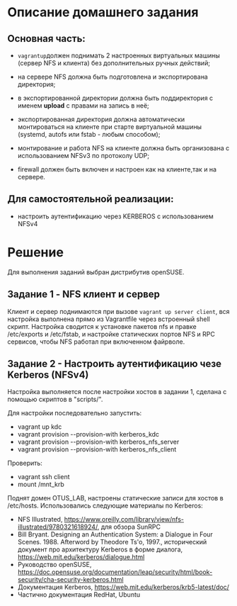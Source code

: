 # Описание домашнего задания
## Основная часть:

- `vagrantup`должен поднимать 2 настроенных виртуальных машины (сервер
NFS и клиента) без дополнительных ручных действий;

- на сервере NFS должна быть подготовлена и экспортирована директория;

- в экспортированной директории должна быть поддиректория с именем
__upload__ с правами на запись в неё;

- экспортированная директория должна автоматически монтироваться на
клиенте при старте виртуальной машины (systemd, autofs или fstab -
любым способом);

- монтирование и работа NFS на клиенте должна быть организована с
 использованием NFSv3 по протоколу UDP;

- firewall должен быть включен и настроен как на клиенте,так и на
сервере.

## Для самостоятельной реализации:

- настроить аутентификацию через KERBEROS с использованием NFSv4


# Решение
Для выполнения заданий выбран дистрибутив openSUSE.

## Задание 1 - NFS клиент и сервер

Клиент и сервер поднимаются при вызове `vagrant up server client`, вся настройка выполнена прямо из Vagrantfile через встроенный shell скрипт.
Настройка сводится к установке пакетов nfs и правке /etc/exports и /etc/fstab,
и настройке статических портов NFS и RPC сервисов, чтобы NFS работал при включенном файрволе.


## Задание 2 - Настроить аутентификацию чезе Kerberos (NFSv4)

Настройка выполняется после настройки хостов в задании 1, сделана с помощью скриптов в "scripts/".

Для настройки последовательно запустить:
- vagrant up kdc
- vagrant provision --provision-with kerberos_kdc
- vagrant provision --provision-with kerberos_nfs_server
- vagrant provision --provision-with kerberos_nfs_client

Проверить:
- vagrant ssh client
- mount /mnt_krb

Поднят домен OTUS_LAB, настроены статические записи для хостов в /etc/hosts.
Использовались следующие материалы по Kerberos:
- NFS Illustrated, https://www.oreilly.com/library/view/nfs-illustrated/9780321618924/, для обзора SunRPC
- Bill Bryant. Designing an Authentication System: a Dialogue in Four Scenes. 1988. Afterword by Theodore Ts'o, 1997., исторический документ про архитектуру Kerberos в форме диалога, https://web.mit.edu/kerberos/dialogue.html
- Руководство openSUSE, https://doc.opensuse.org/documentation/leap/security/html/book-security/cha-security-kerberos.html
- Документация Kerberos, https://web.mit.edu/kerberos/krb5-latest/doc/
- Частично документация RedHat, Ubuntu



